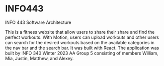 # INFO443
INFO 443 Software Architecture

This is a fitness website that allow users to share their share and find the perfect workouts.
With Motion, users can upload workouts and other users can search for the desired workouts based on the available categories in the nav bar and the search bar. It was built with React.
The application was built by INFO 340 Winter 2023 AA Group 5 consisting of members William, Mia, Justin, Matthew, and Alexey.